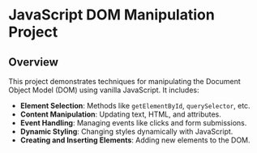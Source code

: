 # JavaScript DOM Manipulation Project

## Overview
This project demonstrates techniques for manipulating the Document Object Model (DOM) using vanilla JavaScript. It includes:

- **Element Selection**: Methods like `getElementById`, `querySelector`, etc.
- **Content Manipulation**: Updating text, HTML, and attributes.
- **Event Handling**: Managing events like clicks and form submissions.
- **Dynamic Styling**: Changing styles dynamically with JavaScript.
- **Creating and Inserting Elements**: Adding new elements to the DOM.
